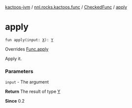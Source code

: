 [kactoos-jvm](../../index.md) / [nnl.rocks.kactoos.func](../index.md) / [CheckedFunc](index.md) / [apply](./apply.md)

# apply

`fun apply(input: `[`X`](index.md#X)`): `[`Y`](index.md#Y)

Overrides [Func.apply](../../nnl.rocks.kactoos/-func/apply.md)

Apply it.

### Parameters

`input` - The argument

**Return**
The result of type [Y](../../nnl.rocks.kactoos/-func/index.md#Y)

**Since**
0.2

